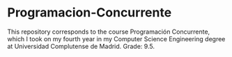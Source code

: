 # Programacion-Concurrente
This repository corresponds to the course Programación Concurrente, which I took on my fourth year in my Computer Science Engineering degree at Universidad Complutense de Madrid. Grade: 9.5.
